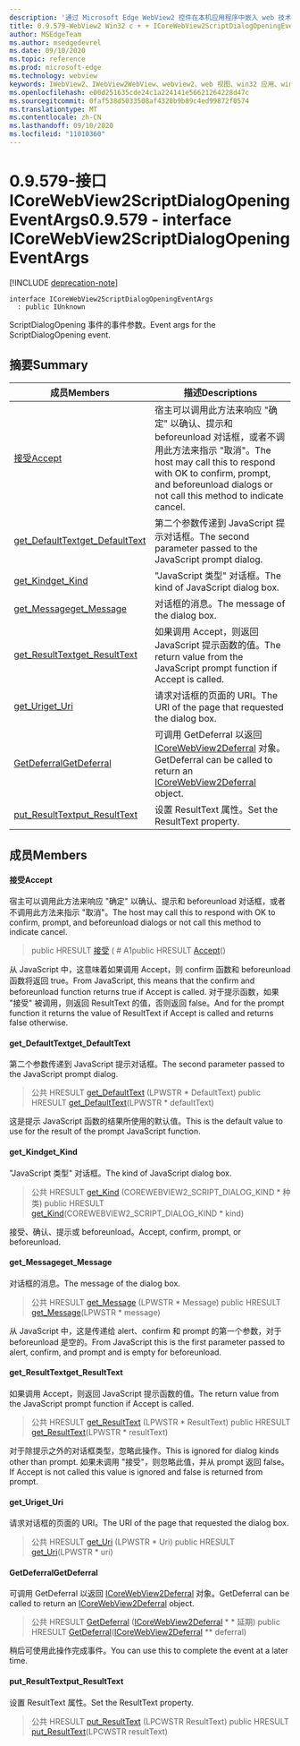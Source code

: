 ```yaml
---
description: '通过 Microsoft Edge WebView2 控件在本机应用程序中嵌入 web 技术 (HTML、CSS 和 JavaScript) '
title: 0.9.579-WebView2 Win32 c + + ICoreWebView2ScriptDialogOpeningEventArgs
author: MSEdgeTeam
ms.author: msedgedevrel
ms.date: 09/10/2020
ms.topic: reference
ms.prod: microsoft-edge
ms.technology: webview
keywords: IWebView2、IWebView2WebView、webview2、web 视图、win32 应用、win32、edge、ICoreWebView2、ICoreWebView2Controller、浏览器控件、边缘 html、ICoreWebView2ScriptDialogOpeningEventArgs
ms.openlocfilehash: e00d251635cde24c1a224141e56621264228d47c
ms.sourcegitcommit: 0faf538d5033508af4320b9b89c4ed99872f0574
ms.translationtype: MT
ms.contentlocale: zh-CN
ms.lasthandoff: 09/10/2020
ms.locfileid: "11010360"
---
```

# <span data-ttu-id="0729e-104">0.9.579-接口 ICoreWebView2ScriptDialogOpeningEventArgs</span><span class="sxs-lookup"><span data-stu-id="0729e-104">0.9.579 - interface ICoreWebView2ScriptDialogOpeningEventArgs</span></span> 

[!INCLUDE [deprecation-note](../../includes/deprecation-note.md)]

```
interface ICoreWebView2ScriptDialogOpeningEventArgs
  : public IUnknown
```

<span data-ttu-id="0729e-105">ScriptDialogOpening 事件的事件参数。</span><span class="sxs-lookup"><span data-stu-id="0729e-105">Event args for the ScriptDialogOpening event.</span></span>

## <span data-ttu-id="0729e-106">摘要</span><span class="sxs-lookup"><span data-stu-id="0729e-106">Summary</span></span>

 <span data-ttu-id="0729e-107">成员</span><span class="sxs-lookup"><span data-stu-id="0729e-107">Members</span></span>                        | <span data-ttu-id="0729e-108">描述</span><span class="sxs-lookup"><span data-stu-id="0729e-108">Descriptions</span></span>
--------------------------------|---------------------------------------------
[<span data-ttu-id="0729e-109">接受</span><span class="sxs-lookup"><span data-stu-id="0729e-109">Accept</span></span>](#accept) | <span data-ttu-id="0729e-110">宿主可以调用此方法来响应 "确定" 以确认、提示和 beforeunload 对话框，或者不调用此方法来指示 "取消"。</span><span class="sxs-lookup"><span data-stu-id="0729e-110">The host may call this to respond with OK to confirm, prompt, and beforeunload dialogs or not call this method to indicate cancel.</span></span>
[<span data-ttu-id="0729e-111">get_DefaultText</span><span class="sxs-lookup"><span data-stu-id="0729e-111">get_DefaultText</span></span>](#get_defaulttext) | <span data-ttu-id="0729e-112">第二个参数传递到 JavaScript 提示对话框。</span><span class="sxs-lookup"><span data-stu-id="0729e-112">The second parameter passed to the JavaScript prompt dialog.</span></span>
[<span data-ttu-id="0729e-113">get_Kind</span><span class="sxs-lookup"><span data-stu-id="0729e-113">get_Kind</span></span>](#get_kind) | <span data-ttu-id="0729e-114">"JavaScript 类型" 对话框。</span><span class="sxs-lookup"><span data-stu-id="0729e-114">The kind of JavaScript dialog box.</span></span>
[<span data-ttu-id="0729e-115">get_Message</span><span class="sxs-lookup"><span data-stu-id="0729e-115">get_Message</span></span>](#get_message) | <span data-ttu-id="0729e-116">对话框的消息。</span><span class="sxs-lookup"><span data-stu-id="0729e-116">The message of the dialog box.</span></span>
[<span data-ttu-id="0729e-117">get_ResultText</span><span class="sxs-lookup"><span data-stu-id="0729e-117">get_ResultText</span></span>](#get_resulttext) | <span data-ttu-id="0729e-118">如果调用 Accept，则返回 JavaScript 提示函数的值。</span><span class="sxs-lookup"><span data-stu-id="0729e-118">The return value from the JavaScript prompt function if Accept is called.</span></span>
[<span data-ttu-id="0729e-119">get_Uri</span><span class="sxs-lookup"><span data-stu-id="0729e-119">get_Uri</span></span>](#get_uri) | <span data-ttu-id="0729e-120">请求对话框的页面的 URI。</span><span class="sxs-lookup"><span data-stu-id="0729e-120">The URI of the page that requested the dialog box.</span></span>
[<span data-ttu-id="0729e-121">GetDeferral</span><span class="sxs-lookup"><span data-stu-id="0729e-121">GetDeferral</span></span>](#getdeferral) | <span data-ttu-id="0729e-122">可调用 GetDeferral 以返回 [ICoreWebView2Deferral](icorewebview2deferral.md) 对象。</span><span class="sxs-lookup"><span data-stu-id="0729e-122">GetDeferral can be called to return an [ICoreWebView2Deferral](icorewebview2deferral.md) object.</span></span>
[<span data-ttu-id="0729e-123">put_ResultText</span><span class="sxs-lookup"><span data-stu-id="0729e-123">put_ResultText</span></span>](#put_resulttext) | <span data-ttu-id="0729e-124">设置 ResultText 属性。</span><span class="sxs-lookup"><span data-stu-id="0729e-124">Set the ResultText property.</span></span>

## <span data-ttu-id="0729e-125">成员</span><span class="sxs-lookup"><span data-stu-id="0729e-125">Members</span></span>

#### <span data-ttu-id="0729e-126">接受</span><span class="sxs-lookup"><span data-stu-id="0729e-126">Accept</span></span> 

<span data-ttu-id="0729e-127">宿主可以调用此方法来响应 "确定" 以确认、提示和 beforeunload 对话框，或者不调用此方法来指示 "取消"。</span><span class="sxs-lookup"><span data-stu-id="0729e-127">The host may call this to respond with OK to confirm, prompt, and beforeunload dialogs or not call this method to indicate cancel.</span></span>

> <span data-ttu-id="0729e-128">public HRESULT [接受](#accept) ( # A1</span><span class="sxs-lookup"><span data-stu-id="0729e-128">public HRESULT [Accept](#accept)()</span></span>

<span data-ttu-id="0729e-129">从 JavaScript 中，这意味着如果调用 Accept，则 confirm 函数和 beforeunload 函数将返回 true。</span><span class="sxs-lookup"><span data-stu-id="0729e-129">From JavaScript, this means that the confirm and beforeunload function returns true if Accept is called.</span></span> <span data-ttu-id="0729e-130">对于提示函数，如果 "接受" 被调用，则返回 ResultText 的值，否则返回 false。</span><span class="sxs-lookup"><span data-stu-id="0729e-130">And for the prompt function it returns the value of ResultText if Accept is called and returns false otherwise.</span></span>

#### <span data-ttu-id="0729e-131">get_DefaultText</span><span class="sxs-lookup"><span data-stu-id="0729e-131">get_DefaultText</span></span> 

<span data-ttu-id="0729e-132">第二个参数传递到 JavaScript 提示对话框。</span><span class="sxs-lookup"><span data-stu-id="0729e-132">The second parameter passed to the JavaScript prompt dialog.</span></span>

> <span data-ttu-id="0729e-133">公共 HRESULT [get_DefaultText](#get_defaulttext) (LPWSTR \* DefaultText) </span><span class="sxs-lookup"><span data-stu-id="0729e-133">public HRESULT [get_DefaultText](#get_defaulttext)(LPWSTR \* defaultText)</span></span>

<span data-ttu-id="0729e-134">这是提示 JavaScript 函数的结果所使用的默认值。</span><span class="sxs-lookup"><span data-stu-id="0729e-134">This is the default value to use for the result of the prompt JavaScript function.</span></span>

#### <span data-ttu-id="0729e-135">get_Kind</span><span class="sxs-lookup"><span data-stu-id="0729e-135">get_Kind</span></span> 

<span data-ttu-id="0729e-136">"JavaScript 类型" 对话框。</span><span class="sxs-lookup"><span data-stu-id="0729e-136">The kind of JavaScript dialog box.</span></span>

> <span data-ttu-id="0729e-137">公共 HRESULT [get_Kind](#get_kind) (COREWEBVIEW2_SCRIPT_DIALOG_KIND \* 种类) </span><span class="sxs-lookup"><span data-stu-id="0729e-137">public HRESULT [get_Kind](#get_kind)(COREWEBVIEW2_SCRIPT_DIALOG_KIND \* kind)</span></span>

<span data-ttu-id="0729e-138">接受、确认、提示或 beforeunload。</span><span class="sxs-lookup"><span data-stu-id="0729e-138">Accept, confirm, prompt, or beforeunload.</span></span>

#### <span data-ttu-id="0729e-139">get_Message</span><span class="sxs-lookup"><span data-stu-id="0729e-139">get_Message</span></span> 

<span data-ttu-id="0729e-140">对话框的消息。</span><span class="sxs-lookup"><span data-stu-id="0729e-140">The message of the dialog box.</span></span>

> <span data-ttu-id="0729e-141">公共 HRESULT [get_Message](#get_message) (LPWSTR \* Message) </span><span class="sxs-lookup"><span data-stu-id="0729e-141">public HRESULT [get_Message](#get_message)(LPWSTR \* message)</span></span>

<span data-ttu-id="0729e-142">从 JavaScript 中，这是传递给 alert、confirm 和 prompt 的第一个参数，对于 beforeunload 是空的。</span><span class="sxs-lookup"><span data-stu-id="0729e-142">From JavaScript this is the first parameter passed to alert, confirm, and prompt and is empty for beforeunload.</span></span>

#### <span data-ttu-id="0729e-143">get_ResultText</span><span class="sxs-lookup"><span data-stu-id="0729e-143">get_ResultText</span></span> 

<span data-ttu-id="0729e-144">如果调用 Accept，则返回 JavaScript 提示函数的值。</span><span class="sxs-lookup"><span data-stu-id="0729e-144">The return value from the JavaScript prompt function if Accept is called.</span></span>

> <span data-ttu-id="0729e-145">公共 HRESULT [get_ResultText](#get_resulttext) (LPWSTR \* ResultText) </span><span class="sxs-lookup"><span data-stu-id="0729e-145">public HRESULT [get_ResultText](#get_resulttext)(LPWSTR \* resultText)</span></span>

<span data-ttu-id="0729e-146">对于除提示之外的对话框类型，忽略此操作。</span><span class="sxs-lookup"><span data-stu-id="0729e-146">This is ignored for dialog kinds other than prompt.</span></span> <span data-ttu-id="0729e-147">如果未调用 "接受"，则忽略此值，并从 prompt 返回 false。</span><span class="sxs-lookup"><span data-stu-id="0729e-147">If Accept is not called this value is ignored and false is returned from prompt.</span></span>

#### <span data-ttu-id="0729e-148">get_Uri</span><span class="sxs-lookup"><span data-stu-id="0729e-148">get_Uri</span></span> 

<span data-ttu-id="0729e-149">请求对话框的页面的 URI。</span><span class="sxs-lookup"><span data-stu-id="0729e-149">The URI of the page that requested the dialog box.</span></span>

> <span data-ttu-id="0729e-150">公共 HRESULT [get_Uri](#get_uri) (LPWSTR \* Uri) </span><span class="sxs-lookup"><span data-stu-id="0729e-150">public HRESULT [get_Uri](#get_uri)(LPWSTR \* uri)</span></span>

#### <span data-ttu-id="0729e-151">GetDeferral</span><span class="sxs-lookup"><span data-stu-id="0729e-151">GetDeferral</span></span> 

<span data-ttu-id="0729e-152">可调用 GetDeferral 以返回 [ICoreWebView2Deferral](icorewebview2deferral.md) 对象。</span><span class="sxs-lookup"><span data-stu-id="0729e-152">GetDeferral can be called to return an [ICoreWebView2Deferral](icorewebview2deferral.md) object.</span></span>

> <span data-ttu-id="0729e-153">公共 HRESULT [GetDeferral](#getdeferral) ([ICoreWebView2Deferral](icorewebview2deferral.md) \* \* 延期) </span><span class="sxs-lookup"><span data-stu-id="0729e-153">public HRESULT [GetDeferral](#getdeferral)([ICoreWebView2Deferral](icorewebview2deferral.md) \*\* deferral)</span></span>

<span data-ttu-id="0729e-154">稍后可使用此操作完成事件。</span><span class="sxs-lookup"><span data-stu-id="0729e-154">You can use this to complete the event at a later time.</span></span>

#### <span data-ttu-id="0729e-155">put_ResultText</span><span class="sxs-lookup"><span data-stu-id="0729e-155">put_ResultText</span></span> 

<span data-ttu-id="0729e-156">设置 ResultText 属性。</span><span class="sxs-lookup"><span data-stu-id="0729e-156">Set the ResultText property.</span></span>

> <span data-ttu-id="0729e-157">公共 HRESULT [put_ResultText](#put_resulttext) (LPCWSTR ResultText) </span><span class="sxs-lookup"><span data-stu-id="0729e-157">public HRESULT [put_ResultText](#put_resulttext)(LPCWSTR resultText)</span></span>

